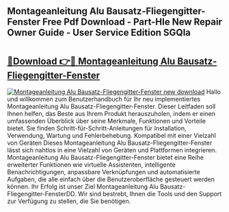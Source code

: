 ## Montageanleitung Alu Bausatz-Fliegengitter-Fenster Free Pdf Download - Part-HIe New Repair Owner Guide - User Service Edition SGQla

# <h2><a href="http://df6h7a.blite.top/?on=Montageanleitung+Alu+Bausatz-Fliegengitter-Fenster">🔗Download 👉🔴 Montageanleitung Alu Bausatz-Fliegengitter-Fenster</a></h2>

[![Montageanleitung Alu Bausatz-Fliegengitter-Fenster new download](https://i.imgur.com/lujVjoI.png)](http://df6h7a.blite.top/?on=Montageanleitung+Alu+Bausatz-Fliegengitter-Fenster)
Hallo und willkommen zum Benutzerhandbuch für Ihr neu implementiertes Montageanleitung Alu Bausatz-Fliegengitter-Fenster. Dieser Leitfaden soll Ihnen helfen, das Beste aus Ihrem Produkt herauszuholen, indem er einen umfassenden Überblick über seine Merkmale, Funktionen und Vorteile bietet. Sie finden Schritt-für-Schritt-Anleitungen für Installation, Verwendung, Wartung und Fehlerbehebung. Kompatibel mit einer Vielzahl von Geräten Dieses Montageanleitung Alu Bausatz-Fliegengitter-Fenster lässt sich nahtlos in eine Vielzahl von Geräten und Plattformen integrieren. Montageanleitung Alu Bausatz-Fliegengitter-Fenster bietet eine Reihe erweiterter Funktionen wie virtuelle Assistenten, intelligente Benachrichtigungen, anpassbare Verknüpfungen und automatisierte Aufgaben, die alle einfach über die Benutzeroberfläche gesteuert werden können. Ihr Erfolg ist unser Ziel Montageanleitung Alu Bausatz-Fliegengitter-FensterDD. Wir sind bestrebt, Ihnen die Tools und den Support zur Verfügung zu stellen, die Sie benötigen.
